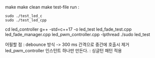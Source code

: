 

make
make clean
make test-file
run :

    sudo ./test_led_c
    sudo ./test_led_cpp



cd led_controller
g++ -std=c++17 -o led_test led_fade_test.cpp led_fade_manager.cpp led_pwm_controller.cpp -lpthread
./sudo led_test



어필할 점 :
    debounce 방식 -> 300 ms 간격으로 중간에 호출시 제거 
    led_pwm_controller 인스턴트 하나만 만든다. : 싱글턴 패턴 적용 

